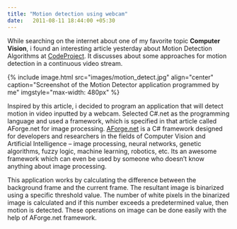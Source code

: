 ```yaml
---
title: "Motion detection using webcam"
date:   2011-08-11 18:44:00 +05:30
---
```

While searching on the internet about one of my favorite topic **Computer Vision**, i found an interesting article yesterday about Motion Detection Algorithms at [CodeProject][codeproject-link]. It discusses about some approaches for motion detection in a continuous video stream.

{% include image.html src="images/motion_detect.jpg" align="center" caption="Screenshot of the Motion Detector application programmed by me" imgstyle="max-width: 480px" %}

Inspired by this article, i decided to program an application that will detect motion in video inputted by a webcam. Selected C#.net as the programming language and used a framework, which is specified in that article called AForge.net for image processing. [AForge.net][aforge] is a C# framework designed for developers and researchers in the fields of Computer Vision and Artificial Intelligence – image processing, neural networks, genetic algorithms, fuzzy logic, machine learning, robotics, etc. Its an awesome framework which can even be used by someone who doesn’t know anything about image processing.

This application works by calculating the difference between the background frame and the current frame. The resultant image is binarized using a specific threshold value. The number of white pixels in the binarized image is calculated and if this number exceeds a predetermined value, then motion is detected. These operations on image can be done easily with the help of AForge.net framework.

[codeproject-link]: http://www.codeproject.com/KB/audio-video/Motion_Detection.aspx
[aforge]: http://www.aforgenet.com/framework/
